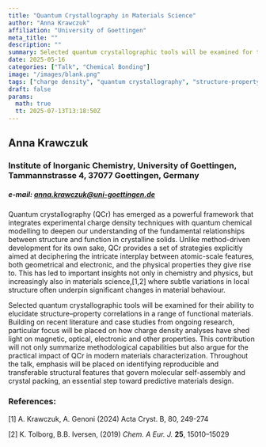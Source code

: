 ```yaml
---
title: "Quantum Crystallography in Materials Science"
author: "Anna Krawczuk"
affiliation: "University of Goettingen"
meta_title: ""
description: ""
summary: Selected quantum crystallographic tools will be examined for their ability to elucidate structure–property correlations in a range of functional materials. Building on recent literature and case studies from ongoing research, particular focus will be placed on how charge density analyses have shed light on magnetic, optical, electronic and other properties.
date: 2025-05-16  
categories: ["Talk", "Chemical Bonding"]
image: "/images/blank.png"
tags: ["charge density", "quantum crystallography", "structure-property"]
draft: false
params:
  math: true
  tt: 2025-07-13T13:18:50Z
---
```



## Anna Krawczuk


### Institute of Inorganic Chemistry, University of Goettingen, Tammannstrasse 4, 37077 Goettingen, Germany


##### e-mail: anna.krawczuk@uni-goettingen.de

Quantum crystallography (QCr) has emerged as a powerful framework that integrates experimental charge density techniques with quantum chemical modelling to deepen our understanding of the fundamental relationships between structure and function in crystalline solids. Unlike method-driven development for its own sake, QCr provides a set of strategies explicitly aimed at deciphering the intricate interplay between atomic-scale features, both geometrical and electronic, and the physical properties they give rise to. This has led to important insights not only in chemistry and physics, but increasingly also in materials science,[1,2] where subtle variations in local structure often underpin significant changes in material behaviour.

Selected quantum crystallographic tools will be examined for their ability to elucidate structure–property correlations in a range of functional materials. Building on recent literature and case studies from ongoing research, particular focus will be placed on how charge density analyses have shed light on magnetic, optical, electronic and other properties. This contribution will not only summarize methodological capabilities but also argue for the practical impact of QCr in modern materials characterization. Throughout the talk, emphasis will be placed on identifying reproducible and transferable structural features that govern molecular self-assembly and crystal packing, an essential step toward predictive materials design.

### References:

[1] A. Krawczuk, A. Genoni (2024) Acta Cryst. B, 80, 249-274

[2] K. Tolborg, B.B. Iversen, (2019) *Chem. A Eur. J.* **25**, 15010–15029


